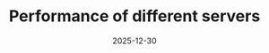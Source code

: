 ---
title: "Performance of different servers"
date: 2025-12-30
draft: true
tags: ["Dev"]
description: 'Looking back to the learnings of the year 2024.'
summary: 'Looking back to the learnings of 2024'
url: 'telemetry-overlay'
---